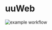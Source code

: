 # uuWeb

![example workflow](https://github.com/uu-team-8/uuWeb/actions/workflows/development.yml/badge.svg)
